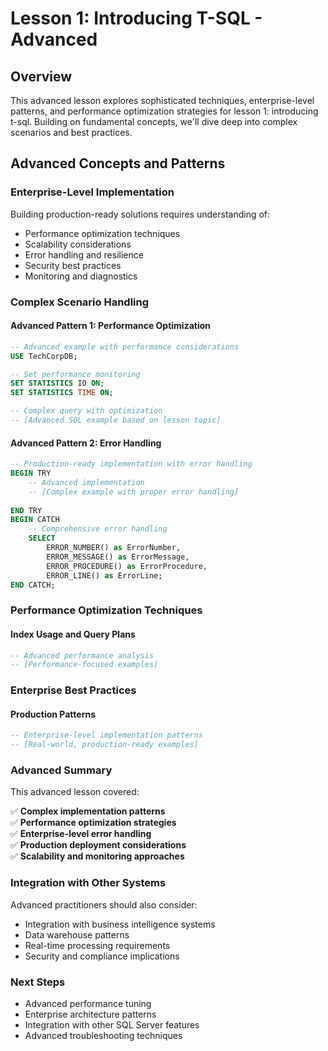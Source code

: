 # Lesson 1: Introducing T-SQL - Advanced

## Overview
This advanced lesson explores sophisticated techniques, enterprise-level patterns, and performance optimization strategies for lesson 1: introducing t-sql. Building on fundamental concepts, we'll dive deep into complex scenarios and best practices.

## Advanced Concepts and Patterns

### Enterprise-Level Implementation
Building production-ready solutions requires understanding of:

- Performance optimization techniques
- Scalability considerations  
- Error handling and resilience
- Security best practices
- Monitoring and diagnostics

### Complex Scenario Handling

#### Advanced Pattern 1: Performance Optimization
```sql
-- Advanced example with performance considerations
USE TechCorpDB;

-- Set performance monitoring
SET STATISTICS IO ON;
SET STATISTICS TIME ON;

-- Complex query with optimization
-- [Advanced SQL example based on lesson topic]
```

#### Advanced Pattern 2: Error Handling
```sql
-- Production-ready implementation with error handling
BEGIN TRY
    -- Advanced implementation
    -- [Complex example with proper error handling]
    
END TRY
BEGIN CATCH
    -- Comprehensive error handling
    SELECT 
        ERROR_NUMBER() as ErrorNumber,
        ERROR_MESSAGE() as ErrorMessage,
        ERROR_PROCEDURE() as ErrorProcedure,
        ERROR_LINE() as ErrorLine;
END CATCH;
```

### Performance Optimization Techniques

#### Index Usage and Query Plans
```sql
-- Advanced performance analysis
-- [Performance-focused examples]
```

### Enterprise Best Practices

#### Production Patterns
```sql
-- Enterprise-level implementation patterns
-- [Real-world, production-ready examples]
```

### Advanced Summary

This advanced lesson covered:

✅ **Complex implementation patterns**  
✅ **Performance optimization strategies**  
✅ **Enterprise-level error handling**  
✅ **Production deployment considerations**  
✅ **Scalability and monitoring approaches**  

### Integration with Other Systems

Advanced practitioners should also consider:
- Integration with business intelligence systems
- Data warehouse patterns
- Real-time processing requirements
- Security and compliance implications

### Next Steps
- Advanced performance tuning
- Enterprise architecture patterns
- Integration with other SQL Server features
- Advanced troubleshooting techniques
